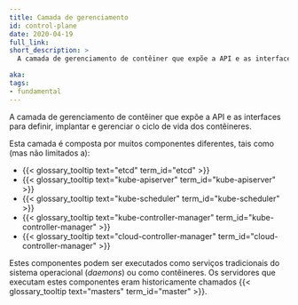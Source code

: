 ```yaml
---
title: Camada de gerenciamento
id: control-plane
date: 2020-04-19
full_link:
short_description: >
  A camada de gerenciamento de contêiner que expõe a API e as interfaces para definir, implantar e gerenciar o ciclo de vida dos contêineres.

aka:
tags:
- fundamental
---
```

 A camada de gerenciamento de contêiner que expõe a API e as interfaces para definir, implantar e gerenciar o ciclo de vida dos contêineres.

<!--more-->

Esta camada é composta por muitos componentes diferentes, tais como (mas não limitados a):

 * {{< glossary_tooltip text="etcd" term_id="etcd" >}}
 * {{< glossary_tooltip text="kube-apiserver" term_id="kube-apiserver" >}}
 * {{< glossary_tooltip text="kube-scheduler" term_id="kube-scheduler" >}}
 * {{< glossary_tooltip text="kube-controller-manager" term_id="kube-controller-manager" >}}
 * {{< glossary_tooltip text="cloud-controller-manager" term_id="cloud-controller-manager" >}}

Estes componentes podem ser executados como serviços tradicionais do sistema operacional (_daemons_) ou como contêineres. Os servidores que executam estes componentes eram historicamente chamados {{< glossary_tooltip text="masters" term_id="master" >}}.
